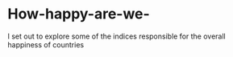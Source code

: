 # How-happy-are-we-

I set out to explore some of the indices responsible for the overall happiness of countries
